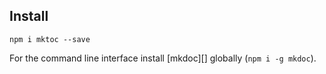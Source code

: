 ## Install

```
npm i mktoc --save
```

For the command line interface install [mkdoc][] globally (`npm i -g mkdoc`).
